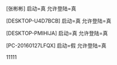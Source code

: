 [张彬彬]
启动=真
允许登陆=真


[DESKTOP-U4D7BCB]
启动=真
允许登陆=真


[DESKTOP-PMIHIJA]
启动=真
允许登陆=真


[PC-20160127LFQX]
启动=假
允许登陆=真

11111
